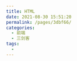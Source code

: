 ```yaml
---
title: HTML
date: 2021-08-30 15:51:20
permalink: /pages/3dbf66/
categories:
  - 前端
  - 三剑客
tags:
  - 
---
```

